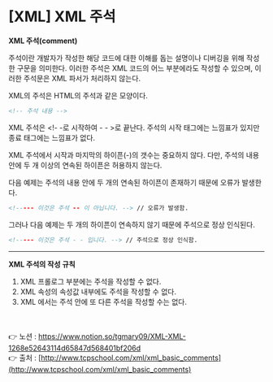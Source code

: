 # [XML] XML 주석

**XML 주석(comment)**

주석이란 개발자가 작성한 해당 코드에 대한 이해를 돕는 설명이나 디버깅을 위해 작성한 구문을 
의미한다. 이러한 주석은 XML 코드의 어느 부분에라도 작성할 수 있으며, 이러한 주석문은 XML 파서가 처리하지 않는다.

XML의 주석은 HTML의 주석과 같은 모양이다.

```xml
<!-- 주석 내용 -->
```

XML 주석은 <!- -로 시작하여 - - >로 끝난다.
주석의 시작 태그에는 느낌표가 있지만 종료 태그에는 느낌표가 없다.

XML 주석에서 시작과 마지막의 하이픈(-)의 갯수는 중요하지 않다. 
다만, 주석의 내용 안에 두 개 이상의 연속된 하이픈은 허용하지 않는다.

다음 예제는 주석의 내용 안에 두 개의 연속된 하이픈이 존재하기 때문에 오류가 발생한다.

```xml
<!----- 이것은 주석 -- 이 아닙니다. --> // 오류가 발생함.
```

그러나 다음 예제는 두 개의 하이픈이 연속하지 않기 때문에 주석으로 정상 인식된다.

```xml
<!----- 이것은 주석 - - 입니다. --> // 주석으로 정상 인식함.
```

---

**XML 주석의 작성 규칙**

1. XML 프롤로그 부분에는 주석을 작성할 수 없다. 
2. XML 속성의 속성값 내부에도 주석을 작성할 수 없다. 
3. XML 에서는 주석 안에 또 다른 주석을 작성할 수는 없다.

<br><br>
👉 노션 : https://www.notion.so/tgmary09/XML-XML-1268e52643114d65847d568401bf206d
<br>
👉 출처 : [http://www.tcpschool.com/xml/xml_basic_comments](http://www.tcpschool.com/xml/xml_basic_comments)
